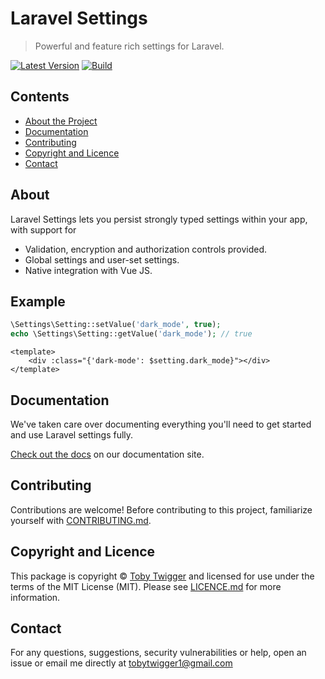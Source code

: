 # Laravel Settings
> Powerful and feature rich settings for Laravel.

[![Latest Version](https://img.shields.io/github/v/release/ElbowSpaceUK/laravel-settings?label=Latest%20Version&sort=semver&style=plastic)](https://github.com/ElbowSpaceUK/laravel-settings/releases)
[![Build](https://github.com/ElbowSpaceUK/laravel-settings/actions/workflows/build-status.yml/badge.svg?branch=develop)](https://github.com/ElbowSpaceUK/laravel-settings/actions/workflows/build-status.yml)

## Contents

* [About the Project](#about)
* [Documentation](#documentation)
* [Contributing](#contributing)
* [Copyright and Licence](#copyright-and-licence)
* [Contact](#contact)

## About

Laravel Settings lets you persist strongly typed settings within your app, with support for
- Validation, encryption and authorization controls provided.
- Global settings and user-set settings.
- Native integration with Vue JS.

## Example

```php
\Settings\Setting::setValue('dark_mode', true);
echo \Settings\Setting::getValue('dark_mode'); // true
```

```vue
<template>
    <div :class="{'dark-mode': $setting.dark_mode}"></div>
</template>
```

## Documentation

We've taken care over documenting everything you'll need to get started and use Laravel settings fully.

[Check out the docs](https://elbowspaceuk.github.io/laravel-settings) on our documentation site.

[comment]: <> (To build them locally, you'll need to have ruby &#40;we'd recommend using rbenv&#41; and the gem bundler &#40;https://bundler.io/&#41; installed. Run `bundle install && bundle exec jekyll serve` in the docs folder.)

## Contributing

Contributions are welcome! Before contributing to this project, familiarize
yourself with [CONTRIBUTING.md](CONTRIBUTING.md).

## Copyright and Licence

This package is copyright © [Toby Twigger](https://github.com/tobytwigger)
and licensed for use under the terms of the MIT License (MIT). Please see
[LICENCE.md](LICENCE.md) for more information.

## Contact

For any questions, suggestions, security vulnerabilities or help, open an issue or email me directly at [tobytwigger1@gmail.com](mailto:tobytwigger1@gmail.com)
